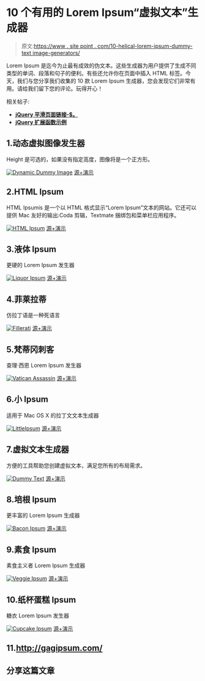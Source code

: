 # 10 个有用的 Lorem Ipsum“虚拟文本”生成器

> 原文:[https://www . site point . com/10-helical-lorem-ipsum-dummy-text image-generators/](https://www.sitepoint.com/10-helpful-lorem-ipsum-dummy-textimage-generators/)

Lorem Ipsum 是迄今为止最有成效的伪文本。这些生成器为用户提供了生成不同类型的单词、段落和句子的便利。有些还允许你在页面中插入 HTML 标签。今天，我们与您分享我们收集的 10 款 Lorem Ipsum 生成器，您会发现它们非常有用。请给我们留下您的评论。玩得开心！

相关帖子:

*   [**jQuery 平滑页面链接-$。**](http://www.jquery4u.com/jquery-functions/jquery-smoothanchor-function-smooth-page-scrolling/)
*   [**jQuery 扩展函数示例**](http://www.jquery4u.com/function-demos/extend/)

## 1.动态虚拟图像发生器

Height 是可选的，如果没有指定高度，图像将是一个正方形。

 [![Dynamic Dummy Image](../Images/bf3a110a70c3d758321e1a22eb8529dc.png)](http://dummyimage.com/) 
[源+演示](http://dummyimage.com/)

## 2.HTML Ipsum

HTML Ipsumis 是一个以 HTML 格式显示“Lorem Ipsum”文本的网站。它还可以提供 Mac 友好的输出:Coda 剪辑，Textmate 捆绑包和菜单栏应用程序。

 [![HTML Ipsum](../Images/2d8de581eac3f89ed13425a2a4ab041e.png)](http://html-ipsum.com/) 
[源+演示](http://html-ipsum.com/)

## 3.液体 Ipsum

更硬的 Lorem Ipsum 发生器

 [![Liquor Ipsum](../Images/1a3d207c0b2916283569dae278d2df1d.png)](http://liquoripsum.com/) 
[源+演示](http://liquoripsum.com/)

## 4.菲莱拉蒂

仿拉丁语是一种死语言

 [![Fillerati](../Images/8618e942d559da2f136cbd76bc544583.png)](http://www.fillerati.com/) 
[源+演示](http://www.fillerati.com/)

## 5.梵蒂冈刺客

查理·西恩 Lorem Ipsum 发生器

 [![Vatican Assassin](../Images/987b3b7c006c0a088e2dc88ec8fbc404.png)](http://vaticanassass.in/) 
[源+演示](http://vaticanassass.in/)

## 6.小 Ipsum

适用于 Mac OS X 的拉丁文文本生成器

 [![LittleIpsum](../Images/59b781bcd3eca2d88e55792202973a1c.png)](http://littleipsum.com/) 
[源+演示](http://littleipsum.com/)

## 7.虚拟文本生成器

方便的工具帮助您创建虚拟文本，满足您所有的布局需求。

 [![Dummy Text](../Images/7cbd631a30cfa94a8b08f84117e3460c.png)](http://www.blindtextgenerator.com/lorem-ipsum) 
[源+演示](http://www.blindtextgenerator.com/lorem-ipsum)

## 8.培根 Ipsum

更丰富的 Lorem Ipsum 生成器

 [![Bacon Ipsum](../Images/ffdf953ca74e88d74628bfcbf683d760.png)](http://baconipsum.com/) 
[源+演示](http://baconipsum.com/)

## 9.素食 Ipsum

素食主义者 Lorem Ipsum 生成器

 [![Veggie Ipsum](../Images/652ec4c55500cc1e6dd963652a291da9.png)](http://veggieipsum.com/) 
[源+演示](http://veggieipsum.com/)

## 10.纸杯蛋糕 Ipsum

糖衣 Lorem Ipsum 发生器

 [![Cupcake Ipsum](../Images/d7e7f59cf1849ff723fc0fbb61669a52.png)](http://cupcakeipsum.com/) 
[源+演示](http://cupcakeipsum.com/)

## 11.http://gagipsum.com/

## 分享这篇文章